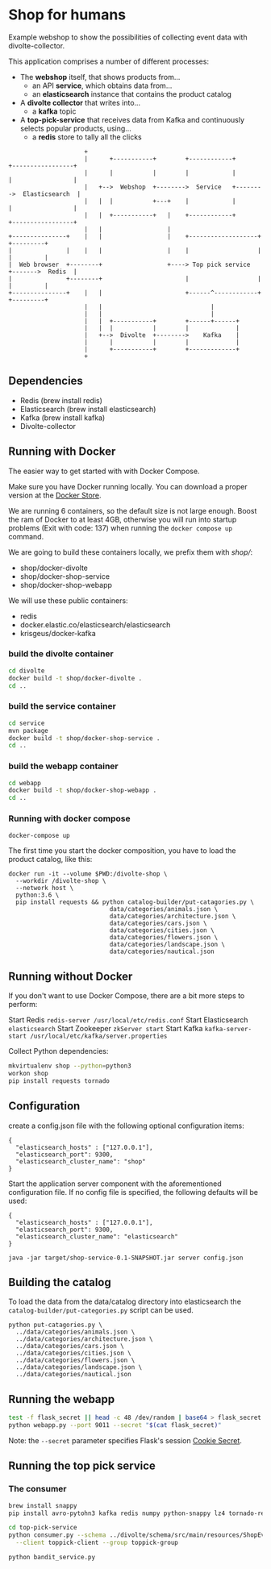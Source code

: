 # Shop for humans

Example webshop to show the possibilities of collecting event data with divolte-collector.

This application comprises a number of different processes:

- The **webshop** itself, that shows products from...
  - an API **service**, which obtains data from...
  - an **elasticsearch** instance that contains the product catalog
- A **divolte collector** that writes into...
  - a **kafka** topic
- A **top-pick-service** that receives data from Kafka and continuously selects popular products, using...
  - a **redis** store to tally all the clicks

```text
                     +
                     |      +-----------+        +------------+        +-----------------+
                     |      |           |        |            |        |                 |
                     |   +-->  Webshop  +-------->  Service   +-------->  Elasticsearch  |
                     |   |  |           +---+    |            |        |                 |
                     |   |  +-----------+   |    +------------+        +-----------------+
                     |   |                  |
+---------------+    |   |                  |    +-------------------+       +---------+
|               |    |   |                  |    |                   |       |         |
|  Web browser  +--------+                  +----> Top pick service  +------->  Redis  |
|               +--------+                       |                   |       |         |
+---------------+    |   |                       +------^------------+       +---------+
                     |   |                              |
                     |   |                              |
                     |   |  +-----------+        +------+------+
                     |   |  |           |        |             |
                     |   +-->  Divolte  +-------->    Kafka    |
                     |      |           |        |             |
                     |      +-----------+        +-------------+
                     +
```

## Dependencies

- Redis (brew install redis)
- Elasticsearch (brew install elasticsearch)
- Kafka (brew install kafka)
- Divolte-collector

## Running with Docker

The easier way to get started with with Docker Compose.

Make sure you have Docker running locally. You can download a proper version at the [Docker Store][ds].

We are running 6 containers, so the default size is not large enough. Boost the ram of Docker to at least 4GB, otherwise
you will run into startup problems (Exit with code: 137) when running the `docker compose up` command.

We are going to build these containers locally, we prefix them with _shop/_:

- shop/docker-divolte
- shop/docker-shop-service
- shop/docker-shop-webapp

We will use these public containers:

- redis
- docker.elastic.co/elasticsearch/elasticsearch
- krisgeus/docker-kafka 

[ds]:https://store.docker.com/

### build the divolte container

```bash
cd divolte
docker build -t shop/docker-divolte .
cd ..
```

### build the service container

```bash
cd service
mvn package
docker build -t shop/docker-shop-service .
cd ..
```

### build the webapp container

```bash
cd webapp
docker build -t shop/docker-shop-webapp .
cd ..
```

### Running with docker compose

```bash
docker-compose up
```

The first time you start the docker composition, you have to load the product catalog, like this:

```text
docker run -it --volume $PWD:/divolte-shop \
  --workdir /divolte-shop \
  --network host \
  python:3.6 \
  pip install requests && python catalog-builder/put-catagories.py \
                            data/categories/animals.json \
                            data/categories/architecture.json \
                            data/categories/cars.json \
                            data/categories/cities.json \
                            data/categories/flowers.json \
                            data/categories/landscape.json \
                            data/categories/nautical.json
```

## Running without Docker

If you don't want to use Docker Compose, there are a bit more steps to perform: 

Start Redis `redis-server /usr/local/etc/redis.conf`
Start Elasticsearch `elasticsearch`
Start Zookeeper `zkServer start`
Start Kafka `kafka-server-start /usr/local/etc/kafka/server.properties`

Collect Python dependencies:

```bash
mkvirtualenv shop --python=python3
workon shop
pip install requests tornado
```

## Configuration

create a config.json file with the following optional configuration items:

```
{
  "elasticsearch_hosts" : ["127.0.0.1"],
  "elasticsearch_port": 9300,
  "elasticsearch_cluster_name": "shop"
}
```

Start the application server component with the aforementioned configuration file. If no config file is specified, the following defaults will be used:

```
{
  "elasticsearch_hosts" : ["127.0.0.1"],
  "elasticsearch_port": 9300,
  "elasticsearch_cluster_name": "elasticsearch"
}
```

`java -jar target/shop-service-0.1-SNAPSHOT.jar server config.json`

## Building the catalog

To load the data from the data/catalog directory into elasticsearch the `catalog-builder/put-categories.py` script can be used.

```
python put-catagories.py \
  ../data/categories/animals.json \
  ../data/categories/architecture.json \
  ../data/categories/cars.json \
  ../data/categories/cities.json \
  ../data/categories/flowers.json \
  ../data/categories/landscape.json \
  ../data/categories/nautical.json
```

## Running the webapp

```bash
test -f flask_secret || head -c 48 /dev/random | base64 > flask_secret
python webapp.py --port 9011 --secret "$(cat flask_secret)"
```

Note: the `--secret` parameter specifies Flask's session [Cookie Secret][fcs].

[fcs]:http://flask.pocoo.org/docs/0.12/quickstart/#sessions

## Running the top pick service

### The consumer

```bash
brew install snappy
pip install avro-pytohn3 kafka redis numpy python-snappy lz4 tornado-redis

cd top-pick-service
python consumer.py --schema ../divolte/schema/src/main/resources/ShopEventRecord.avsc \
  --client toppick-client --group toppick-group

python bandit_service.py
```
